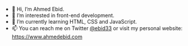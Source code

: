 - 👋 Hi, I’m Ahmed Ebid.
- 👀 I’m interested in front-end development.
- 🌱 I’m currently learning HTML, CSS and JavaScript.
- 📫 You can reach me on Twitter [@ebid33](https://twitter.com/ebid33) or visit my personal website: https://www.ahmedebid.com

<!---
ahmedebid/ahmedebid is a ✨ special ✨ repository because its `README.md` (this file) appears on your GitHub profile.
You can click the Preview link to take a look at your changes.
--->
